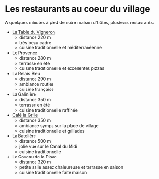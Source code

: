 # Les restaurants au coeur du village

A quelques minutes à pied de notre maison d'hôtes, plusieurs restaurants:

* [La Table du Vigneron](http://latable-duvigneron.magix.net/website#Accueil) 
  * distance 220 m
  * très beau cadre
  * cuisine traditionnelle et méditerranéenne
* Le Provence 
  * distance 280 m
  * terrasse en été  
  * cuisine traditionnelle et excellentes pizzas
* La Relais Bleu 
  * distance 290 m
  * ambiance routier
  * cuisine française
* La Galinière 
  * distance 350 m
  * terrasse en été
  * cuisine traditionnelle raffinée
* [Café la Grille](http://www.cafedelagrille.fr/)
  * distance 350 m
  * ambiance sympa sur la place de village
  * cuisine traditionnelle et grillades
* La Batelière 
  * distance 500 m
  * jolie vue sur le Canal du Midi
  * cuisine traditionnelle 
* Le Caveau de la Place
  * distance 320 m
  * petite salle assez chaleureuse et terrasse en saison
  * cuisine traditionnelle faite maison
